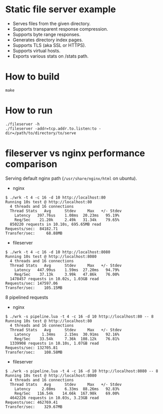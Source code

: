 # Static file server example

* Serves files from the given directory.
* Supports transparent response compression.
* Supports byte range responses.
* Generates directory index pages.
* Supports TLS (aka SSL or HTTPS).
* Supports virtual hosts.
* Exports various stats on /stats path.

# How to build

```
make
```

# How to run

```
./fileserver -h
./fileserver -addr=tcp.addr.to.listen:to -dir=/path/to/directory/to/serve
```

# fileserver vs nginx performance comparison

Serving default nginx path (`/usr/share/nginx/html` on ubuntu).

* nginx

```
$ ./wrk -t 4 -c 16 -d 10 http://localhost:80
Running 10s test @ http://localhost:80
  4 threads and 16 connections
  Thread Stats   Avg      Stdev     Max   +/- Stdev
    Latency   397.76us    1.08ms  20.23ms   95.19%
    Req/Sec    21.20k     2.49k   31.34k    79.65%
  850220 requests in 10.10s, 695.65MB read
Requests/sec:  84182.71
Transfer/sec:     68.88MB
```

* fileserver

```
$ ./wrk -t 4 -c 16 -d 10 http://localhost:8080
Running 10s test @ http://localhost:8080
  4 threads and 16 connections
  Thread Stats   Avg      Stdev     Max   +/- Stdev
    Latency   447.99us    1.59ms  27.20ms   94.79%
    Req/Sec    37.13k     3.99k   47.86k    76.00%
  1478457 requests in 10.02s, 1.03GB read
Requests/sec: 147597.06
Transfer/sec:    105.15MB
```

8 pipelined requests

* nginx

```
$ ./wrk -s pipeline.lua -t 4 -c 16 -d 10 http://localhost:80 -- 8
Running 10s test @ http://localhost:80
  4 threads and 16 connections
  Thread Stats   Avg      Stdev     Max   +/- Stdev
    Latency     1.34ms    2.15ms  30.91ms   92.16%
    Req/Sec    33.54k     7.36k  108.12k    76.81%
  1339908 requests in 10.10s, 1.07GB read
Requests/sec: 132705.81
Transfer/sec:    108.58MB
```

* fileserver

```
$ ./wrk -s pipeline.lua -t 4 -c 16 -d 10 http://localhost:8080 -- 8
Running 10s test @ http://localhost:8080
  4 threads and 16 connections
  Thread Stats   Avg      Stdev     Max   +/- Stdev
    Latency     2.08ms    6.33ms  88.26ms   92.83%
    Req/Sec   116.54k    14.66k  167.98k    69.00%
  4642226 requests in 10.03s, 3.23GB read
Requests/sec: 462769.41
Transfer/sec:    329.67MB
```
